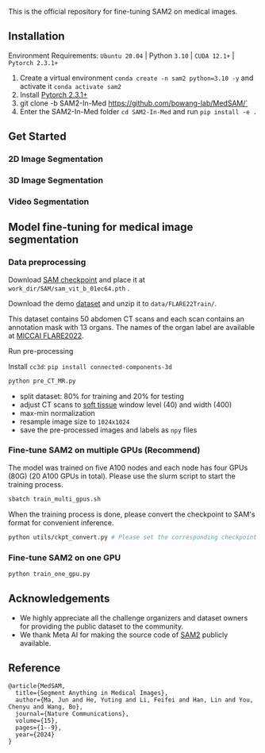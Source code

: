 

This is the official repository for fine-tuning SAM2 on medical images. 

## Installation

Environment Requirements: `Ubuntu 20.04` | Python `3.10` | `CUDA 12.1+` | `Pytorch 2.3.1+`

1. Create a virtual environment `conda create -n sam2 python=3.10 -y` and activate it `conda activate sam2`
2. Install [Pytorch 2.3.1+](https://pytorch.org/get-started/locally/)
3. git clone -b SAM2-In-Med https://github.com/bowang-lab/MedSAM/`
4. Enter the SAM2-In-Med folder `cd SAM2-In-Med` and run `pip install -e .`


## Get Started

### 2D Image Segmentation



### 3D Image Segmentation



### Video Segmentation


## Model fine-tuning for medical image segmentation

### Data preprocessing

Download [SAM checkpoint](https://dl.fbaipublicfiles.com/segment_anything/sam_vit_b_01ec64.pth) and place it at `work_dir/SAM/sam_vit_b_01ec64.pth` .

Download the demo [dataset](https://zenodo.org/record/7860267) and unzip it to `data/FLARE22Train/`.

This dataset contains 50 abdomen CT scans and each scan contains an annotation mask with 13 organs. The names of the organ label are available at [MICCAI FLARE2022](https://flare22.grand-challenge.org/).

Run pre-processing

Install `cc3d`: `pip install connected-components-3d`

```bash
python pre_CT_MR.py
```

- split dataset: 80% for training and 20% for testing
- adjust CT scans to [soft tissue](https://radiopaedia.org/articles/windowing-ct) window level (40) and width (400)
- max-min normalization
- resample image size to `1024x1024`
- save the pre-processed images and labels as `npy` files


### Fine-tune SAM2 on multiple GPUs (Recommend)

The model was trained on five A100 nodes and each node has four GPUs (80G) (20 A100 GPUs in total). Please use the slurm script to start the training process.

```bash
sbatch train_multi_gpus.sh
```

When the training process is done, please convert the checkpoint to SAM's format for convenient inference.

```bash
python utils/ckpt_convert.py # Please set the corresponding checkpoint path first
```

### Fine-tune SAM2 on one GPU

```bash
python train_one_gpu.py
```


## Acknowledgements
- We highly appreciate all the challenge organizers and dataset owners for providing the public dataset to the community.
- We thank Meta AI for making the source code of [SAM2](https://github.com/facebookresearch/segment-anything-2) publicly available.



## Reference

```
@article{MedSAM,
  title={Segment Anything in Medical Images},
  author={Ma, Jun and He, Yuting and Li, Feifei and Han, Lin and You, Chenyu and Wang, Bo},
  journal={Nature Communications},
  volume={15},
  pages={1--9},
  year={2024}
}
```
